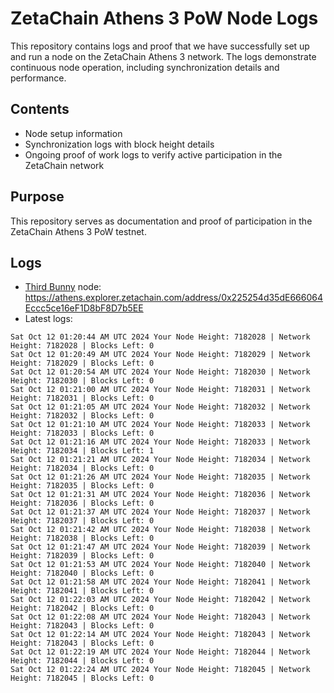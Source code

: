 # ZetaChain Athens 3 PoW Node Logs
This repository contains logs and proof that we have successfully set up and run a node on the ZetaChain Athens 3 network. The logs demonstrate continuous node operation, including synchronization details and performance.

## Contents
- Node setup information
- Synchronization logs with block height details
- Ongoing proof of work logs to verify active participation in the ZetaChain network

## Purpose
This repository serves as documentation and proof of participation in the ZetaChain Athens 3 PoW testnet.

## Logs

- [Third Bunny](https://thirdbunny.xyz/) node: https://athens.explorer.zetachain.com/address/0x225254d35dE666064Eccc5ce16eF1D8bF8D7b5EE
- Latest logs:
```
Sat Oct 12 01:20:44 AM UTC 2024 Your Node Height: 7182028 | Network Height: 7182028 | Blocks Left: 0
Sat Oct 12 01:20:49 AM UTC 2024 Your Node Height: 7182029 | Network Height: 7182029 | Blocks Left: 0
Sat Oct 12 01:20:54 AM UTC 2024 Your Node Height: 7182030 | Network Height: 7182030 | Blocks Left: 0
Sat Oct 12 01:21:00 AM UTC 2024 Your Node Height: 7182031 | Network Height: 7182031 | Blocks Left: 0
Sat Oct 12 01:21:05 AM UTC 2024 Your Node Height: 7182032 | Network Height: 7182032 | Blocks Left: 0
Sat Oct 12 01:21:10 AM UTC 2024 Your Node Height: 7182033 | Network Height: 7182033 | Blocks Left: 0
Sat Oct 12 01:21:16 AM UTC 2024 Your Node Height: 7182033 | Network Height: 7182034 | Blocks Left: 1
Sat Oct 12 01:21:21 AM UTC 2024 Your Node Height: 7182034 | Network Height: 7182034 | Blocks Left: 0
Sat Oct 12 01:21:26 AM UTC 2024 Your Node Height: 7182035 | Network Height: 7182035 | Blocks Left: 0
Sat Oct 12 01:21:31 AM UTC 2024 Your Node Height: 7182036 | Network Height: 7182036 | Blocks Left: 0
Sat Oct 12 01:21:37 AM UTC 2024 Your Node Height: 7182037 | Network Height: 7182037 | Blocks Left: 0
Sat Oct 12 01:21:42 AM UTC 2024 Your Node Height: 7182038 | Network Height: 7182038 | Blocks Left: 0
Sat Oct 12 01:21:47 AM UTC 2024 Your Node Height: 7182039 | Network Height: 7182039 | Blocks Left: 0
Sat Oct 12 01:21:53 AM UTC 2024 Your Node Height: 7182040 | Network Height: 7182040 | Blocks Left: 0
Sat Oct 12 01:21:58 AM UTC 2024 Your Node Height: 7182041 | Network Height: 7182041 | Blocks Left: 0
Sat Oct 12 01:22:03 AM UTC 2024 Your Node Height: 7182042 | Network Height: 7182042 | Blocks Left: 0
Sat Oct 12 01:22:08 AM UTC 2024 Your Node Height: 7182043 | Network Height: 7182043 | Blocks Left: 0
Sat Oct 12 01:22:14 AM UTC 2024 Your Node Height: 7182043 | Network Height: 7182043 | Blocks Left: 0
Sat Oct 12 01:22:19 AM UTC 2024 Your Node Height: 7182044 | Network Height: 7182044 | Blocks Left: 0
Sat Oct 12 01:22:24 AM UTC 2024 Your Node Height: 7182045 | Network Height: 7182045 | Blocks Left: 0
```
